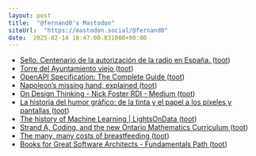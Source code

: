 ```yaml
---
layout: post
title:  "@fernand0's Mastodon"
siteUrl:  "https://mastodon.social/@fernand0"
date:  2025-02-14 18:47:00.831000+00:00
---
```

*  [Sello. Centenario de la autorización de la radio en España. ](https://avecesunafoto.wordpress.com/2025/02/13/sello-centenario-de-la-autorizacion-de-la-radio-en-espana-2) ([toot](https://mastodon.social/@fernand0/114003726881742776))
*  [Torre del Ayuntamiento viejo ](https://www.flickr.com/photos/fernand0/54315269672) ([toot](https://mastodon.social/@fernand0/114003625040854380))
*  [OpenAPI Specification: The Complete Guide ](https://dev.to/nathan20/openapi-specification-the-complete-guide-3d) ([toot](https://mastodon.social/@fernand0/114003570107230141))
*  [Napoleon’s missing hand, explained ](https://www.vox.com/2020/12/18/22189148/napoleons-missing-hand-explaine) ([toot](https://mastodon.social/@fernand0/114003366519905245))
*  [On Design Thinking - Nick Foster RDI - Medium ](https://medium.com/@fosta/on-design-thinking-8426ecf328b) ([toot](https://mastodon.social/@fernand0/114003269550663041))
*  [La historia del humor gráfico: de la tinta y el papel a los píxeles y pantallas ](https://www.rtve.es/rtve/20250130/master-historia-humor-grafico-vinetas-memes/16421347.shtm) ([toot](https://mastodon.social/@fernand0/114002964968285277))
*  [The history of Machine Learning \| LightsOnData ](https://www.lightsondata.com/the-history-of-machine-learning) ([toot](https://mastodon.social/@fernand0/114002193516591538))
*  [Strand A, Coding, and the new Ontario Mathematics Curriculum ](https://code.likeagirl.io/strand-a-coding-and-the-new-ontario-mathematics-curriculum-45f0069dfc2) ([toot](https://mastodon.social/@fernand0/114002032366580189))
*  [The many, many costs of breastfeeding ](https://www.vox.com/the-highlight/23076305/breastfeeding-costs-baby-formula-shortag) ([toot](https://mastodon.social/@fernand0/114001783209855713))
*  [Books for Great Software Architects - Fundamentals Path ](https://vocal.media/01/books-for-great-software-architects-fundamentals-pat) ([toot](https://mastodon.social/@fernand0/114001558504792099))
